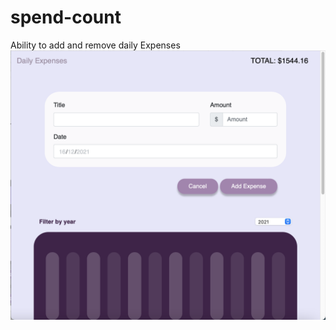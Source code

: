 # spend-count
Ability to add and remove daily Expenses 
<img src="https://github.com/0732sta/spend-count/blob/main/1.png" width="800px" height="auto">

